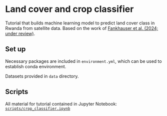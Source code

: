 # Land cover and crop classifier

Tutorial that builds machine learning model to predict land cover class in Rwanda from satellite data.
Based on the work of [Fankhauser et al. (2024; under review)](FankhauserEtal_2024_Preprint.pdf). 

## Set up

Necessary packages are included in `environment.yml`, which can be used to establish conda environment.

Datasets provided in `data` directory.

## Scripts

All material for tutorial contained in Jupyter Notebook: [`scripts/crop_classifier.ipynb`](scripts/crop_classifier.ipynb)